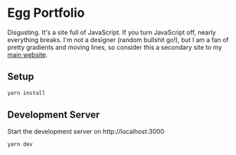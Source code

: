 # Egg Portfolio

Disgusting. It's a site full of JavaScript. If you turn JavaScript off, nearly everything breaks. I'm not a designer (random bullshit go!), but I am a fan of pretty gradients and moving lines, so consider this a secondary site to my [main website](https://eggworld.me).

## Setup

```bash
yarn install
```

## Development Server

Start the development server on http://localhost:3000

```bash
yarn dev
```
